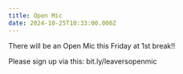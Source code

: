 ```yaml
---
title: Open Mic
date: 2024-10-25T10:33:00.000Z
---
```

There will be an Open Mic this Friday at 1st break!!  

Please sign up via this: bit.ly/leaversopenmic
